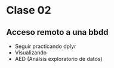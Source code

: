 # Clase 02

## Acceso remoto a una bbdd

- Seguir practicando dplyr
- Visualizando
- AED (Análsis exploratorio de datos)